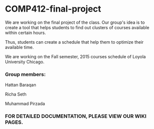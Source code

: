 # COMP412-final-project

We are working on the final project of the class. Our group's idea is to create a tool that helps students to find out clusters of courses available within certain hours.

Thus, students can create a schedule that help them to optimize their available time.

We are working on the Fall semester, 2015 courses schedule of Loyola University Chicago. 

### Group members:

Hattan Baraqan

Richa Seth

Muhammad Pirzada

### FOR DETAILED DOCUMENTATION, PLEASE VIEW OUR WIKI PAGES.
